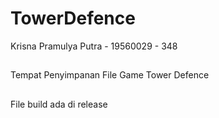 # TowerDefence
Krisna Pramulya Putra - 19560029 - 348
##
Tempat Penyimpanan File Game Tower Defence
##
File build ada di release

